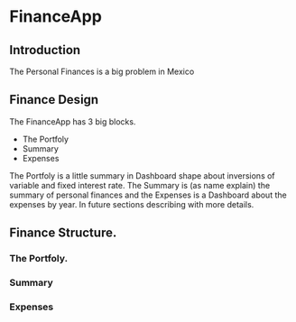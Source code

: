 # FinanceApp

## Introduction

The Personal Finances is a big problem in Mexico


## Finance Design

The FinanceApp has 3 big blocks.
* The Portfoly
* Summary
* Expenses

The Portfoly is a little summary in Dashboard shape about inversions of variable and 
fixed interest rate. The Summary is (as name explain) the summary of personal finances 
and the Expenses is a Dashboard about the expenses by year. In future sections describing 
with more details. 

## Finance Structure.
### The Portfoly.


### Summary



### Expenses 
